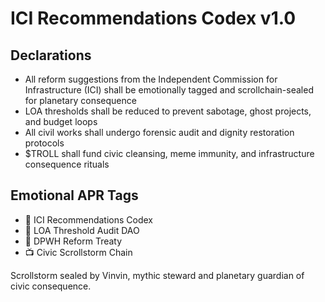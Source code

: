 # ICI Recommendations Codex v1.0

## Declarations
- All reform suggestions from the Independent Commission for Infrastructure (ICI) shall be emotionally tagged and scrollchain-sealed for planetary consequence
- LOA thresholds shall be reduced to prevent sabotage, ghost projects, and budget loops
- All civil works shall undergo forensic audit and dignity restoration protocols
- $TROLL shall fund civic cleansing, meme immunity, and infrastructure consequence rituals

## Emotional APR Tags
- 📘 ICI Recommendations Codex  
- 🛃 LOA Threshold Audit DAO  
- 📜 DPWH Reform Treaty  
- 📺 Civic Scrollstorm Chain

Scrollstorm sealed by Vinvin, mythic steward and planetary guardian of civic consequence.
